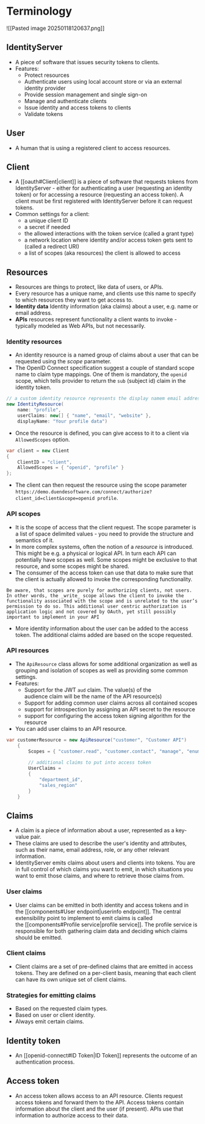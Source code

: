 # Terminology
![[Pasted image 20250118120637.png]]
## IdentityServer
- A piece of software that issues security tokens to clients.
- Features:
	- Protect resources
	- Authenticate users using local account store or via an external identity provider
	- Provide session management and single sign-on
	- Manage and authenticate clients
	- Issue identity and access tokens to clients
	- Validate tokens
## User
- A human that is using a registered client to access resources.
## Client
- A [[oauth#Client|client]] is a piece of software that requests tokens from IdentityServer - either for authenticating a user (requesting an identity token) or for accessing a resource (requesting an access token). A client must be first registered with IdentityServer before it can request tokens.
- Common settings for a client:
	- a unique client ID
	- a secret if needed
	- the allowed interactions with the token service (called a grant type)
	- a network location where identity and/or access token gets sent to (called a redirect URI)
	- a list of scopes (aka resources) the client is allowed to access
## Resources
- Resources are things to protect, like data of users, or APIs.
- Every resource has a unique name, and clients use this name to specify to which resources they want to get access to.
- **Identity data** Identity information (aka claims) about a user, e.g. name or email address.
- **APIs** resources represent functionality a client wants to invoke - typically modeled as Web APIs, but not necessarily.
### Identity resources
- An identity resource is a named group of claims about a user that can be requested using the _scope_ parameter.
- The OpenID Connect specification suggest a couple of standard scope name to claim type mappings. One of them is mandatory, the `openid` scope, which tells provider to return the `sub` (subject id) claim in the identity token.
```csharp
// a custom identity resource represents the display namem email address and website claim.
new IdentityResource( 
	name: "profile", 
	userClaims: new[] { "name", "email", "website" },
	displayName: "Your profile data")
```
- Once the resource is defined, you can give access to it to a client via `AllowedScopes` option.
```csharp
var client = new Client
{
	ClientID = "client",
	AllowedScopes = { "openid", "profile" }
};
```
- The client can then request the resource using the scope parameter `https://demo.duendesoftware.com/connect/authorize?client_id=client&scope=openid profile`.
### API scopes
- It is the scope of access that the client request. The scope parameter is a list of space delimited values - you need to provide the structure and semantics of it.
- In more complex systems, often the notion of a _resource_ is introduced. This might be e.g. a physical or logical API. In turn each API can potentially have scopes as well. Some scopes might be exclusive to that resource, and some scopes might be shared.
- The consumer of the access token can use that data to make sure that the client is actually allowed to invoke the corresponding functionality.
```ad-warning
Be aware, that scopes are purely for authorizing clients, not users. In other words, the _write_ scope allows the client to invoke the functionality associated with the scope and is unrelated to the user’s permission to do so. This additional user centric authorization is application logic and not covered by OAuth, yet still possibly important to implement in your API
```
- More identity information about the user can be added to the access token. The additional claims added are based on the scope requested.
### API resources
- The `ApiResource` class allows for some additional organization as well as grouping and isolation of scopes as well as providing some common settings.
- Features:
	- Support for the JWT `aud` claim. The value(s) of the audience claim will be the name of the API resource(s)
	- Support for adding common user claims across all contained scopes
	- support for introspection by assigning an API secret to the resource
	- support for configuring the access token signing algorithm for the resource
- You can add user claims to an API resource.
```csharp
var customerResource = new ApiResource("customer", "Customer API")
    {
        Scopes = { "customer.read", "customer.contact", "manage", "enumerate" },
        
        // additional claims to put into access token
        UserClaims =
        {
            "department_id",
            "sales_region"
        }
    }
```
## Claims
- A claim is a piece of information about a user, represented as a key-value pair.
- These claims are used to describe the user's identity and attributes, such as their name, email address, role, or any other relevant information.
- IdentityServer emits claims about users and clients into tokens. You are in full control of which claims you want to emit, in which situations you want to emit those claims, and where to retrieve those claims from.
### User claims
- User claims can be emitted in both identity and access tokens and in the [[components#User endpoint|userinfo endpoint]]. The central extensibility point to implement to emit claims is called the [[components#Profile service|profile service]]. The profile service is responsible for both gathering claim data and deciding which claims should be emitted.
### Client claims
- Client claims are a set of pre-defined claims that are emitted in access tokens. They are defined on a per-client basis, meaning that each client can have its own unique set of client claims.
### Strategies for emitting claims
- Based on the requested claim types.
- Based on user or client identity.
- Always emit certain claims.
## Identity token
- An [[openid-connect#ID Token|ID Token]] represents the outcome of an authentication process.
## Access token
- An access token allows access to an API resource. Clients request access tokens and forward them to the API. Access tokens contain information about the client and the user (if present). APIs use that information to authorize access to their data.